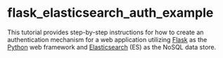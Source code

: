 flask_elasticsearch_auth_example
=====================

This tutorial provides step-by-step instructions for how to create an authentication mechanism for a web application utilizing [Flask](http://flask.pocoo.org/) as the [Python](https://www.python.org/) web framework and [Elasticsearch](http://www.elasticsearch.com) (ES) as the NoSQL data store.

